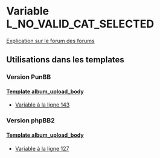 # Variable L_NO_VALID_CAT_SELECTED
[Explication sur le forum des forums](http://forum.forumactif.com/t294113-listing-des-variables#L_NO_VALID_CAT_SELECTED)

## Utilisations dans les templates

### Version PunBB

#### [Template album_upload_body](punbb/album_upload_body.md)
* [Variable à la ligne 143](../punbb/album_upload_body.tpl#L143)

### Version phpBB2

#### [Template album_upload_body](subsilver/album_upload_body.md)
* [Variable à la ligne 127](../subsilver/album_upload_body.tpl#L127)